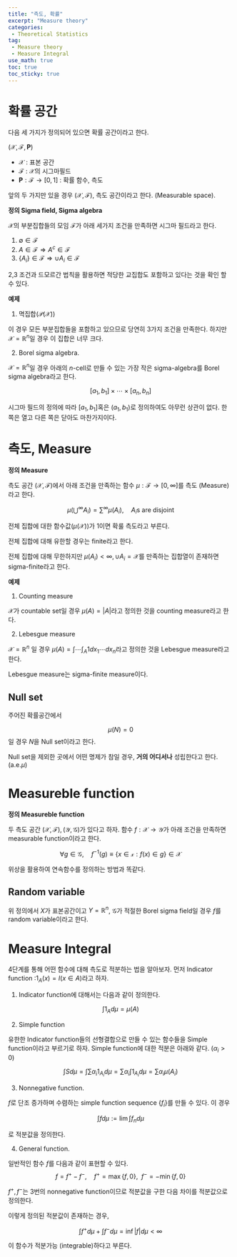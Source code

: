 ```yaml
---
title: "측도, 확률"
excerpt: "Measure theory"
categories:
 - Theoretical Statistics
tag:
 - Measure theory
 - Measure Integral
use_math: true
toc: true
toc_sticky: true
---
```



# 확률 공간

다음 세 가지가 정의되어 있으면 확률 공간이라고 한다. 

$(\mathcal X, \mathcal F, \mathbf P)$

- $\mathcal X$ : 표본 공간
- $\mathcal F$ : $\mathcal X$의 시그마필드
- $\mathbf P : \mathcal F \to [0,1]$ : 확률 함수, 측도 

앞의 두 가지만 있을 경우 $(\mathcal X, \mathcal F)$, 측도 공간이라고 한다. (Measurable space).

**정의 Sigma field, Sigma algebra**

$\mathcal X$의 부분집합들의 모임 $\mathcal F$가 아래 세가지 조건을 만족하면 시그마 필드라고 한다.

1. $\emptyset \in \mathcal F$
2. $A \in \mathcal F \Rightarrow A^c \in \mathcal F$
3. $\{A_i\} \in \mathcal F \Rightarrow \cup A_i \in \mathcal F$

2,3 조건과 드모르간 법칙을 활용하면 적당한 교집합도 포함하고 있다는 것을 확인 할 수 있다.

**예제**

1. 멱집합($\mathcal{P(X)}$)

이 경우 모든 부분집합들을 포함하고 있으므로 당연히 3가지 조건을 만족한다. 하지만 $\mathcal X = \mathbb R^n$일 경우 이 집합은 너무 크다.

2. Borel sigma algebra.

$\mathcal X = \mathbb R^n$일 경우 아래의 $n$-cell로 만들 수 있는 가장 작은 sigma-algebra를 Borel sigma algebra라고 한다.

$$
[a_1, b_1] \times \dotsb \times [a_n, b_n]
$$

시그마 필드의 정의에 따라 $[a_1, b_1]$혹은 $(a_1, b_1)$로 정의하여도 아무런 상관이 없다. 한 쪽은 열고 다른 쪽은 닫아도 마찬가지이다.

# 측도, Measure

**정의 Measure**

측도 공간 ($\mathcal {X, F}$)에서 아래 조건을 만족하는 함수 $\mu : \mathcal F \to [0,\infty]$를 측도 (Measure)라고 한다.

$$
\mu(\bigcup^\infty A_i) = \sum^\infty\mu(A_i), \quad A_i\text{s are disjoint} 
$$

전체 집합에 대한 함수값$(\mu(\mathcal X))$가 1이면 확룰 측도라고 부른다.

전체 집합에 대해 유한할 경우는 finite라고 한다.

전체 집합에 대해 무한하지만 $\mu(A_i) < \infty, \cup A_i = \mathcal X$를 만족하는 집합열이 존재하면 sigma-finite라고 한다.

**예제**

1. Counting measure 

$\mathcal X$가 countable set일 경우 $\mu(A) = |A|$라고 정의한 것을 counting measure라고 한다.

2. Lebesgue measure

$\mathcal X = \mathbb R^n$ 일 경우 $\mu(A) = \int\dotsb\int_A 1 dx_1\dotsb dx_n$라고 정의한 것을 Lebesgue measure라고 한다.

Lebesgue measure는 sigma-finite measure이다.


## Null set

주어진 확률공간에서 

$$
\mu(N) = 0
$$
일 경우 $N$을 Null set이라고 한다. 

Null set을 제외한 곳에서 어떤 명제가 참일 경우, __거의 어디서나__ 성립한다고 한다. (a.e.$\mu$)

# Measureble function

**정의 Measureble function**

두 측도 공간 $(\mathcal {X, F}), (\mathcal {Y, G})$가 있다고 하자. 함수 $f:\mathcal{X \to Y}$가 아래 조건을 만족하면 measurable function이라고 한다.

$$
\forall g \in \mathcal G, \quad f^{-1}(g) \equiv \{x \in \mathcal x : f(x) \in g\} \in \mathcal X
$$

위상을 활용하여 연속함수를 정의하는 방법과 똑같다.

## Random variable

위 정의에서 $X$가 표본공간이고 $Y = \mathbb R^n$, $\mathcal G$가 적절한 Borel sigma field일 경우 $f$를 random variable이라고 한다.


# Measure Integral

4단계를 통해 어떤 함수에 대해 측도로 적분하는 법을 알아보자. 먼저 Indicator function :$1_A(x) = I(x \in A)$라고 하자.

1. Indicator function에 대해서는 다음과 같이 정의한다.

$$
\int 1_Ad\mu = \mu(A)
$$

2. Simple function

유한한 Indicator function들의 선형결합으로 만들 수 있는 함수들을 Simple function이라고 부르기로 하자. Simple function에 대한 적분은 아래와 같다. $(\alpha_i > 0)$

$$
\int Sd\mu = \int \sum\alpha_i 1_{A_i}d\mu = \sum \alpha_i\int 1_{A_i}d\mu = \sum\alpha_i\mu(A_i)
$$

3. Nonnegative function.

$f$로 단조 증가하며 수렴하는 simple function sequence $\{f_i\}$를 만들 수 있다. 이 경우 

$$
\int fd\mu := \lim \int f_nd\mu
$$

로 적분값을 정의한다.

4. General function.

일반적인 함수 $f$를 다음과 같이 표현할 수 있다.
$$
f = f^+ - f^-, \quad f^+ = \max\{f, 0\}, \ \ f^- = -\min\{f, 0\}
$$

$f^+, f^-$는 3번의 nonnegative function이므로 적분값을 구한 다음 차이를 적분값으로 정의한다.

이렇게 정의된 적분값이 존재하는 경우, 

$$
\int f^+d\mu + \int f^-d\mu  = \inf |f|d\mu < \infty
$$

이 함수가 적분가능 (integrable)하다고 부른다.




